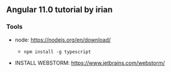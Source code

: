 ## Angular 11.0 tutorial by irian

### Tools
* node: https://nodejs.org/en/download/
  * `npm install -g typescript`

* INSTALL WEBSTORM: https://www.jetbrains.com/webstorm/
